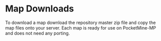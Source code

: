 Map Downloads
==========

To download a map download the repository master zip file and copy the map files onto your server.  Each map is ready for use on PocketMine-MP and does not need any porting.
